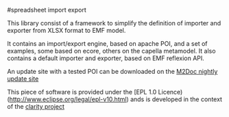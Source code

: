 #spreadsheet import export

This library consist of a framework to simplify the definition of importer and exporter from XLSX format to EMF model. 

It contains an import/export engine, based on apache POI, and a set of examples, some based on ecore, others on the capella metamodel. It also contains 
a default importer and exporter, based on EMF reflexion API.

An update site with a tested POI can be downloaded on the [M2Doc nightly update site](https://s3-eu-west-1.amazonaws.com/obeo-m2doc-releases/master/nightly/repository)

This piece of software is provided under the [EPL 1.0 Licence)(http://www.eclipse.org/legal/epl-v10.html) ands 
is developed in the context of the [clarity project](http://www.clarity-se.org/)